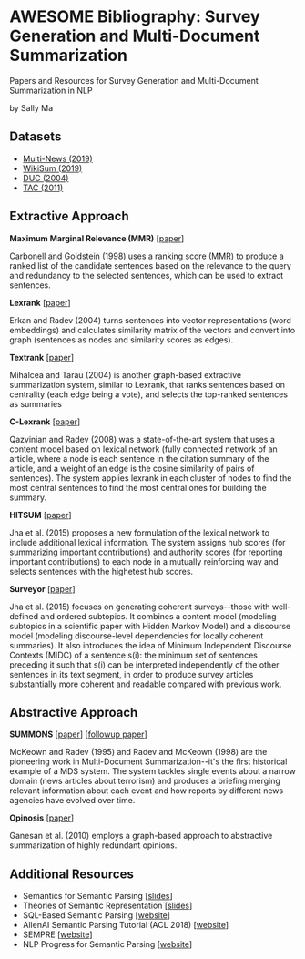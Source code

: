 # AWESOME Bibliography: Survey Generation and Multi-Document Summarization

Papers and Resources for Survey Generation and Multi-Document Summarization in NLP

by Sally Ma


## Datasets
-	[Multi-News (2019)](https://github.com/tensorflow/datasets/blob/master/tensorflow_datasets/summarization/multi_news.py)
-	[WikiSum (2019)](https://github.com/nlpyang/hiersumm)
-	[DUC (2004)](https://duc.nist.gov/pubs/2004slides/duc2004.intro.pdf)
-	[TAC (2011)](https://tac.nist.gov//2011/Summarization/)


## Extractive Approach


**Maximum Marginal Relevance (MMR)** [[paper](http://www.cs.cmu.edu/~jgc/publication/The_Use_MMR_Diversity_Based_LTMIR_1998.pdf)]

Carbonell and Goldstein (1998) uses a ranking score (MMR) to produce a ranked list of the candidate sentences based on the relevance to the query and redundancy to the selected sentences, which can be used to extract sentences. 


**Lexrank** [[paper](https://www.aaai.org/Papers/JAIR/Vol22/JAIR-2214.pdf)]

Erkan and Radev (2004) turns sentences into vector representations (word embeddings) and calculates similarity matrix of the vectors and convert into graph (sentences as nodes and similarity scores as edges).


**Textrank** [[paper](https://web.eecs.umich.edu/~mihalcea/papers/mihalcea.emnlp04.pdf)]

Mihalcea and Tarau (2004) is another graph-based extractive summarization system, similar to Lexrank, that ranks sentences based on centrality (each edge being a vote), and selects the top-ranked sentences as summaries


**C-Lexrank** [[paper](http://www-personal.umich.edu/~vahed/papers/citsum.pdf)]

Qazvinian and Radev (2008) was a state-of-the-art system that uses a content model based on lexical network (fully connected network of an article, where a node is each sentence in the citation summary of the article, and a weight of an edge is the cosine similarity of pairs of sentences). The system applies lexrank in each cluster of nodes to find the most central sentences to find the most central ones for building the summary.

**HITSUM** [[paper](https://www.aclweb.org/anthology/P15-1043.pdf)]

Jha et al. (2015) proposes a new formulation of the lexical network to include additional lexical information. The system assigns hub scores (for summarizing important contributions) and authority scores (for reporting important contributions) to each node in a mutually reinforcing way and selects sentences with the highetest hub scores.


**Surveyor** [[paper](https://citeseerx.ist.psu.edu/viewdoc/download?doi=10.1.1.947.5532&rep=rep1&type=pdf)]

Jha et al. (2015) focuses on generating coherent surveys--those with well-defined and ordered subtopics. It combines a content model (modeling subtopics in a scientific paper with Hidden Markov Model) and a discourse model (modeling discourse-level dependencies for locally coherent summaries). It also introduces the idea of Minimum Independent Discourse Contexts (MIDC) of a sentence s(i): the minimum set of sentences preceding it such that s(i) can be interpreted independently of the other sentences in its text segment, in order to produce survey articles substantially more coherent and readable compared with previous work.


## Abstractive Approach

**SUMMONS** [[paper](http://www.cs.columbia.edu/nlp/papers/1995/mckeown_radev_95.pdf)] [[followup paper](https://www.aclweb.org/anthology/J98-3005.pdf)]

McKeown and Radev (1995) and Radev and McKeown (1998) are the pioneering work in Multi-Document Summarization--it's the first historical example of a MDS system. The system tackles single events about a narrow domain (news articles about terrorism) and produces a briefing merging relevant information about each event and how reports by different news agencies have evolved over time.


**Opinosis** [[paper](https://www.aclweb.org/anthology/C10-1039.pdf)]

Ganesan et al. (2010) employs a graph-based approach to abstractive summarization of highly redundant opinions.



## Additional Resources

-	Semantics for Semantic Parsing [[slides](https://yoavartzi.com/sp14/slides/steedman.sp14.pdf)]
-	Theories of Semantic Representation [[slides](https://www.clsp.jhu.edu/wp-content/uploads/2018/06/2018-06-21-Ellie-Pavlick-JSALT-Summer-School.pdf)]
-	SQL-Based Semantic Parsing [[website](https://medium.com/@tao.yu/awesome-sequence-to-sql-and-semantic-parsing-1d7656861679/)]
-	AllenAI Semantic Parsing Tutorial (ACL 2018) [[website](https://github.com/allenai/acl2018-semantic-parsing-tutorial)]
-	SEMPRE [[website](https://nlp.stanford.edu/software/sempre/)]
-	NLP Progress for Semantic Parsing [[website](https://nlpprogress.com/english/semantic_parsing.html/)]
